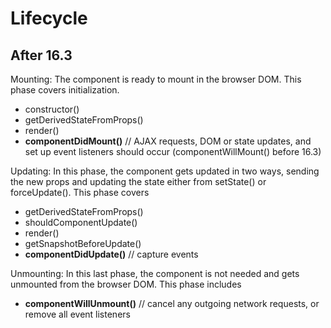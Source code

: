 # Lifecycle

## After 16.3

Mounting: The component is ready to mount in the browser DOM. This phase covers initialization.

- constructor()
- getDerivedStateFromProps()
- render()
- **componentDidMount()** // AJAX requests, DOM or state updates, and set up event listeners should occur (componentWillMount() before 16.3)

Updating: In this phase, the component gets updated in two ways, sending the new props and updating the state either from setState() or forceUpdate(). This phase covers

- getDerivedStateFromProps()
- shouldComponentUpdate()
- render()
- getSnapshotBeforeUpdate()
- **componentDidUpdate()** // capture events

Unmounting: In this last phase, the component is not needed and gets unmounted from the browser DOM. This phase includes

- **componentWillUnmount()** // cancel any outgoing network requests, or remove all event listeners
